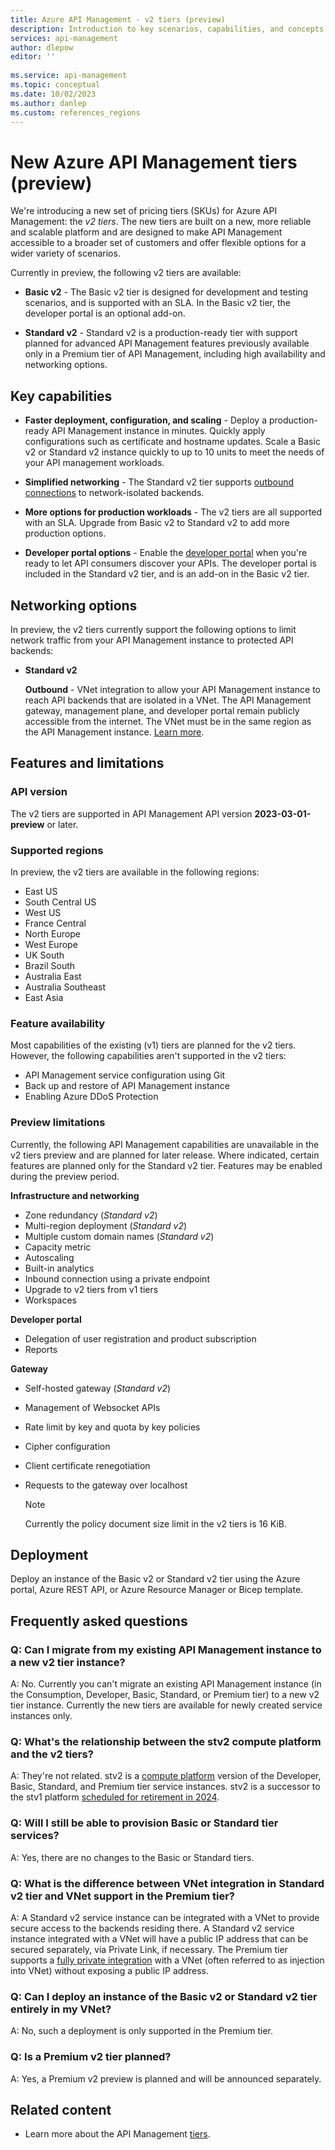 ```yaml
---
title: Azure API Management - v2 tiers (preview)
description: Introduction to key scenarios, capabilities, and concepts of the v2 tiers (SKUs) of the Azure API Management service. The v2 tiers are in preview.
services: api-management
author: dlepow
editor: ''
 
ms.service: api-management
ms.topic: conceptual
ms.date: 10/02/2023
ms.author: danlep
ms.custom: references_regions
---
```


# New Azure API Management tiers (preview)

We're introducing a new set of pricing tiers (SKUs) for Azure API Management: the *v2 tiers*. The new tiers are built on a new, more reliable and scalable platform and are designed to make API Management accessible to a broader set of customers and offer flexible options for a wider variety of scenarios.

Currently in preview, the following v2 tiers are available:

* **Basic v2** - The Basic v2 tier is designed for development and testing scenarios, and is supported with an SLA. In the Basic v2 tier, the developer portal is an optional add-on.

* **Standard v2** - Standard v2 is a production-ready tier with support planned for advanced API Management features previously available only in a Premium tier of API Management, including high availability and networking options.

## Key capabilities

* **Faster deployment, configuration, and scaling** - Deploy a production-ready API Management instance in minutes. Quickly apply configurations such as certificate and hostname updates. Scale a Basic v2 or Standard v2 instance quickly to up to 10 units to meet the needs of your API management workloads.

* **Simplified networking** - The Standard v2 tier supports [outbound connections](#networking-options) to network-isolated backends.

* **More options for production workloads** - The v2 tiers are all supported with an SLA. Upgrade from Basic v2 to Standard v2 to add more production options.

* **Developer portal options** - Enable the [developer portal](api-management-howto-developer-portal.md) when you're ready to let API consumers discover your APIs. The developer portal is included in the Standard v2 tier, and is an add-on in the Basic v2 tier.

## Networking options

In preview, the v2 tiers currently support the following options to limit network traffic from your API Management instance to protected API backends:


* **Standard v2**

    **Outbound** - VNet integration to allow your API Management instance to reach API backends that are isolated in a VNet. The API Management gateway, management plane, and developer portal remain publicly accessible from the internet. The VNet must be in the same region as the API Management instance. [Learn more](integrate-vnet-outbound.md).

    
## Features and limitations

### API version

The v2 tiers are supported in API Management API version **2023-03-01-preview** or later.

### Supported regions

In preview, the v2 tiers are available in the following regions:

* East US
* South Central US
* West US
* France Central
* North Europe
* West Europe
* UK South
* Brazil South
* Australia East
* Australia Southeast
* East Asia

### Feature availability

Most capabilities of the existing (v1) tiers are planned for the v2 tiers. However, the following capabilities aren't supported in the v2 tiers:

* API Management service configuration using Git
* Back up and restore of API Management instance
* Enabling Azure DDoS Protection

### Preview limitations

Currently, the following API Management capabilities are unavailable in the v2 tiers preview and are planned for later release. Where indicated, certain features are planned only for the Standard v2 tier. Features may be enabled during the preview period.


**Infrastructure and networking**
* Zone redundancy (*Standard v2*)
* Multi-region deployment (*Standard v2*)
* Multiple custom domain names (*Standard v2*)
* Capacity metric
* Autoscaling
* Built-in analytics
* Inbound connection using a private endpoint
* Upgrade to v2 tiers from v1 tiers 
* Workspaces

**Developer portal**
* Delegation of user registration and product subscription
* Reports

**Gateway**
* Self-hosted gateway (*Standard v2*)
* Management of Websocket APIs
* Rate limit by key and quota by key policies
* Cipher configuration
* Client certificate renegotiation
* Requests to the gateway over localhost

  > [!NOTE]
  > Currently the policy document size limit in the v2 tiers is 16 KiB.

## Deployment

Deploy an instance of the Basic v2 or Standard v2 tier using the Azure portal, Azure REST API, or Azure Resource Manager or Bicep template.

## Frequently asked questions

### Q: Can I migrate from my existing API Management instance to a new v2 tier instance?

A: No. Currently you can't migrate an existing API Management instance (in the Consumption, Developer, Basic, Standard, or Premium tier) to a new v2 tier instance. Currently the new tiers are available for newly created service instances only.

### Q: What's the relationship between the stv2 compute platform and the v2 tiers?

A: They're not related. stv2 is a [compute platform](compute-infrastructure.md) version of the Developer, Basic, Standard, and Premium tier service instances. stv2 is a successor to the stv1 platform [scheduled for retirement in 2024](./breaking-changes/stv1-platform-retirement-august-2024.md).

### Q: Will I still be able to provision Basic or Standard tier services? 

A: Yes, there are no changes to the Basic or Standard tiers. 

### Q: What is the difference between VNet integration in Standard v2 tier and VNet support in the Premium tier? 

A: A Standard v2 service instance can be integrated with a VNet to provide secure access to the backends residing there. A Standard v2 service instance integrated with a VNet will have a public IP address that can be secured separately, via Private Link, if necessary. The Premium tier supports a [fully private integration](api-management-using-with-internal-vnet.md) with a VNet (often referred to as injection into VNet) without exposing a public IP address. 

### Q: Can I deploy an instance of the Basic v2 or Standard v2 tier entirely in my VNet? 

A: No, such a deployment is only supported in the Premium tier. 

### Q: Is a Premium v2 tier planned?

A: Yes, a Premium v2 preview is planned and will be announced separately.

## Related content

* Learn more about the API Management [tiers](api-management-features.md).


